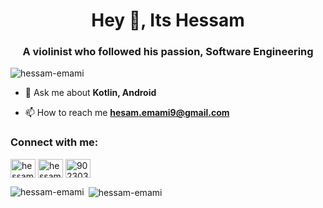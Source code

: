 <h1 align="center">Hey 👋, Its Hessam</h1>
<h3 align="center">A violinist who followed his passion, Software Engineering</h3>

<p align="left"> <img src="https://komarev.com/ghpvc/?username=hessam-emami&label=Profile%20views&color=0e75b6&style=flat" alt="hessam-emami" /> </p>

- 💬 Ask me about **Kotlin, Android**

- 📫 How to reach me **hesam.emami9@gmail.com**

<h3 align="left">Connect with me:</h3>
<p align="left">
<a href="https://twitter.com/hessamcodes" target="blank"><img align="center" src="https://cdn.jsdelivr.net/npm/simple-icons@3.0.1/icons/twitter.svg" alt="hessamcodes" height="30" width="40" /></a>
<a href="https://linkedin.com/in/hessam-emami" target="blank"><img align="center" src="https://cdn.jsdelivr.net/npm/simple-icons@3.0.1/icons/linkedin.svg" alt="hessam-emami" height="30" width="40" /></a>
<a href="https://stackoverflow.com/users/9023032" target="blank"><img align="center" src="https://cdn.jsdelivr.net/npm/simple-icons@3.0.1/icons/stackoverflow.svg" alt="9023032" height="30" width="40" /></a>
</p>

<p><img align="left" src="https://github-readme-stats.vercel.app/api/top-langs?username=hessam-emami&show_icons=true&theme=dark&locale=en&layout=compact" alt="hessam-emami" /></p>

<p>&nbsp;<img align="center" src="https://github-readme-stats.vercel.app/api?username=hessam-emami&show_icons=true&theme=dark&locale=en" alt="hessam-emami" /></p>
